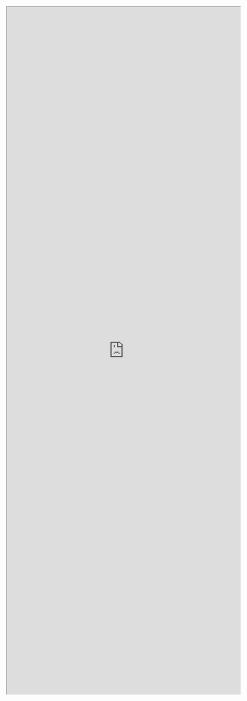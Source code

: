 <center><iframe src="https://drive.google.com/file/d/1sB-5c1izgYJrmJalxx1zLycEnaIabxXr/preview" width="640" height="1880"></iframe></center>
